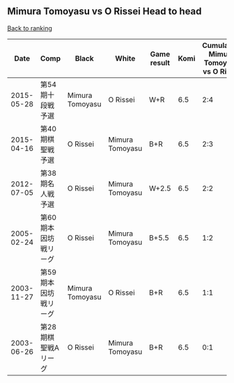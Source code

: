 ## Mimura Tomoyasu vs O Rissei Head to head

[Back to ranking](../../index.md)




| **Date** | **Comp** | **Black** | **White** | **Game result** | **Komi** | **Cumulative Mimura Tomoyasu vs O Rissei** | **Mimura Tomoyasu streak** | **O Rissei streak** | 
| --- | --- | --- | --- | --- | --- | --- | --- | --- |
| 2015-05-28 | 第54期十段戦予選 | Mimura Tomoyasu | O Rissei | W+R | 6.5 | 2:4 | 0 | 2 | 
| 2015-04-16 | 第40期棋聖戦予選 | O Rissei | Mimura Tomoyasu | B+R | 6.5 | 2:3 | 0 | 1 | 
| 2012-07-05 | 第38期名人戦予選 | O Rissei | Mimura Tomoyasu | W+2.5 | 6.5 | 2:2 | 1 | 0 | 
| 2005-02-24 | 第60期本因坊戦リーグ | O Rissei | Mimura Tomoyasu | B+5.5 | 6.5 | 1:2 | 0 | 1 | 
| 2003-11-27 | 第59期本因坊戦リーグ | Mimura Tomoyasu | O Rissei | B+R | 6.5 | 1:1 | 1 | 0 | 
| 2003-06-26 | 第28期棋聖戦Aリーグ | O Rissei | Mimura Tomoyasu | B+R | 6.5 | 0:1 | 0 | 1 |





